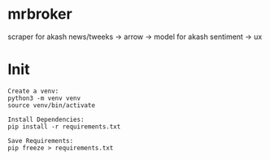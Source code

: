 # mrbroker

scraper for akash news/tweeks -> arrow -> model for akash sentiment -> ux

# Init
```
Create a venv:
python3 -m venv venv
source venv/bin/activate

Install Dependencies:
pip install -r requirements.txt

Save Requirements: 
pip freeze > requirements.txt

```

